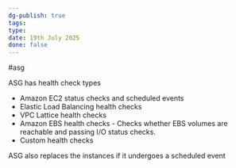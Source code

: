 ```yaml
---
dg-publish: true
tags: 
type: 
date: 19th July 2025
done: false
---
```

#asg

ASG has health check types
- Amazon EC2 status checks and scheduled events
- Elastic Load Balancing health checks
- VPC Lattice health checks
- Amazon EBS health checks - Checks whether EBS volumes are reachable and passing I/O status checks.
- Custom health checks

ASG also replaces the instances if it undergoes a scheduled event